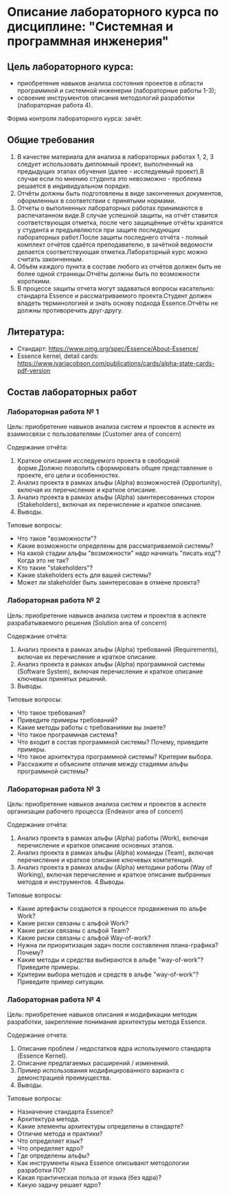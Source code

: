 # Описание лабораторного курса по дисциплине: "Системная и программная инженерия"

## Цель лабораторного курса: 

* приобретение навыков анализа состояния проектов в области программной и системной инженерии (лабораторные работы 1-3); 
* освоение инструментов описания методологий разработки (лабораторная работа 4).

Форма контроля лабораторного курса: зачёт.

## Общие требования

1. В качестве материала для анализа в лабораторных работах 1, 2, 3 следует использовать дипломный проект, выполненный на предыдущих этапах обучения (далее - исследуемый проект).В случае если по мнению студента это невозможно - проблема решается в индивидуальном порядке.
2. Отчёты должны быть подготовлены в виде законченных документов, оформленных в соответствии с принятыми нормами.
3. Отчеты о выполненных лабораторных работах принимаются в распечатанном виде.В случае успешной защиты, на отчёт ставится соответствующая отметка, после чего защищённые отчёты хранятся у студента и предъявляются при защите последующих лабораторных работ.После защиты последнего отчёта - полный комплект отчётов сдаётся преподавателю, в зачётной ведомости делается соответствующая отметка.Лабораторный курс можно считать законченным.
4. Объём каждого пункта в составе любого из отчётов должен быть не более одной страницы.Отчёты должны быть по возможности короткими.
5. В процессе защиты отчета могут задаваться вопросы касательно: стандарта Essence и рассматриваемого проекта.Студент должен владеть терминологией и знать основу подхода Essence.Отчёты не должны противоречить друг-другу.

## Литература:

* Стандарт: https://www.omg.org/spec/Essence/About-Essence/
* Essence kernel, detail cards: https://www.ivarjacobson.com/publications/cards/alpha-state-cards-pdf-version

## Состав лабораторных работ

### Лабораторная работа № 1

Цель: приобретение навыков анализа систем и проектов в аспекте их взаимосвязи с пользователями (Customer area of concern)

Содержание отчёта:
1. Краткое описание исследуемого проекта в свободной форме.Должно позволить сформировать общее представление о проекте, его цели и особенностях.
2. Анализ проекта в рамках альфы (Alpha) возможностей (Opportunity), включая их перечисление и краткое описание.
3. Анализ проекта в рамках альфы (Alpha) заинтересованных сторон (Stakeholders), включая их перечисление и краткое описание.
4. Выводы.

Типовые вопросы:
- Что такое "возможности"?
- Какие возможности определены для рассматриваемой системы?
- На какой стадии альфы "возможности" надо начинать "писать код"? Когда это не так?
- Кто такие "stakeholders"?
- Какие stakeholders есть для вашей системы?
- Может ли stakeholder быть заинтересован в отмене проекта?

### Лабораторная работа № 2

Цель: приобретение навыков анализа систем и проектов в аспекте разрабатываемого решения (Solution area of concern)

Содержание отчёта:
1. Анализ проекта в рамках альфы (Alpha) требований (Requirements), включая их перечисление и краткое описание.
2. Анализ проекта в рамках альфы (Alpha) программной системы (Software System), включая перечисление и краткое описание ключевых принятых решений.
3. Выводы.

Типовые вопросы:
- Что такое требования?
- Приведите примеры требований?
- Какие методы работы с требованиями вы знаете?
- Что такое программная система?
- Что входит в состав программной системы? Почему, приведите примеры. 
- Что такое архитектура программной системы? Критерии выбора.
- Расскажите и объясните отличия между стадиями альфы программной системы?

### Лабораторная работа № 3

Цель: приобретение навыков анализа систем и проектов в аспекте организации рабочего процесса (Endeavor area of concern)

Содержание отчёта:
1. Анализ проекта в рамках альфы (Alpha) работы (Work), включая перечисление и краткое описание основных этапов.
2. Анализ проекта в рамках альфы (Alpha) команды (Team), включая перечисление и краткое описание ключевых компетенций.
3. Анализ проекта в рамках альфы (Alpha) методики работы (Way of Working), включая перечисление и краткое описание выбранных методов и инструментов.
4.Выводы.

Типовые вопросы:
- Какие артефакты создаются в процессе продвижения по альфе Work?
- Какие риски связаны с альфой Work?
- Какие риски связаны с альфой Team?
- Какие риски связаны с альфой Way-of-work?
- Нужна ли приоритизация задач после составления плана-графика? Почему?
- Какие методы и средства выбираются в альфе "way-of-work"? Приведите примеры. 
- Критерии выбора методов и средств в альфе "way-of-work"? Приведите пример ситуации.

### Лабораторная работа № 4

Цель: приобретение навыков описания и модификации методик разработки, закрепление понимания архитектуры метода Essence.

Содержание отчета:
1. Описание проблем / недостатков ядра используемого стандарта (Essence Kernel).
2. Описание предлагаемых расширений / изменений.
3. Пример использования модифицированного варианта с демонстрацией преимущества.
4. Выводы.

Типовые вопросы:
- Назначение стандарта Essence?
- Архитектура метода. 
- Какие элементы архитектуры определены в стандарте?
- Отличие метода и практики?
- Что определяет язык?
- Что определяет ядро?
- Где определены альфы?
- Как инструменты языка Essence описывают методологии разработки ПО?
- Какая практическая польза от языка (без ядра)?
- Какую задачу решает ядро?
